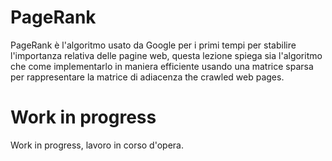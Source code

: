 # PageRank
PageRank è l'algoritmo usato da Google per i primi tempi per stabilire l'importanza relativa delle pagine web, questa lezione spiega sia l'algoritmo che come implementarlo in maniera efficiente usando una matrice sparsa per rappresentare la matrice di adiacenza the crawled web pages.

# Work in progress

Work in progress, lavoro in corso d'opera.
